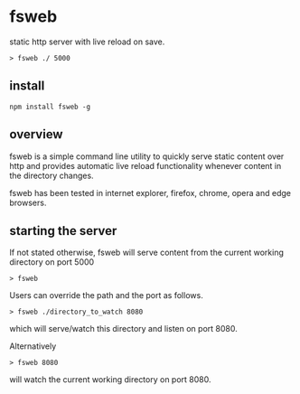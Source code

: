 # fsweb

static http server with live reload on save.

```
> fsweb ./ 5000
```
## install
```
npm install fsweb -g
```

## overview

fsweb is a simple command line utility to quickly serve static content over http and
provides automatic live reload functionality whenever content in the directory changes.

fsweb has been tested in internet explorer, firefox, chrome, opera and edge browsers.

## starting the server

If not stated otherwise, fsweb will serve content from the current working directory on port 5000

```
> fsweb
```

Users can override the path and the port as follows.

```
> fsweb ./directory_to_watch 8080
```
which will serve/watch this directory and listen on port 8080. 

Alternatively
```
> fsweb 8080
```
will watch the current working directory on port 8080.




